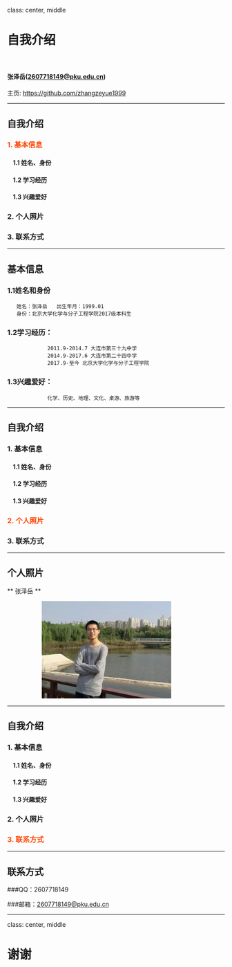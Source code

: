 ﻿class: center, middle

# 自我介绍

&nbsp;
&nbsp;

#### 张泽岳(2607718149@pku.edu.cn)  

主页: https://github.com/zhangzeyue1999

---

## 自我介绍

### <font color="orangered">1. 基本信息</font>

#### &nbsp; &nbsp; 1.1 姓名、身份
#### &nbsp; &nbsp; 1.2 学习经历
#### &nbsp; &nbsp; 1.3 兴趣爱好

### 2. 个人照片

### 3. 联系方式

---

## 基本信息

### 1.1姓名和身份
       姓名：张泽岳   出生年月：1999.01
       身份：北京大学化学与分子工程学院2017级本科生

### 1.2学习经历：
                 2011.9-2014.7 大连市第三十九中学
                 2014.9-2017.6 大连市第二十四中学
                 2017.9-至今 北京大学化学与分子工程学院

### 1.3兴趣爱好：
                 化学、历史、地理、文化、桌游、旅游等

---

## 自我介绍

### 1. 基本信息

#### &nbsp; &nbsp; 1.1 姓名、身份
#### &nbsp; &nbsp; 1.2 学习经历
#### &nbsp; &nbsp; 1.3 兴趣爱好

### <font color="orangered">2. 个人照片</font>

### 3. 联系方式

---

## 个人照片

** 张泽岳 **

<img src="1508825989414.jpeg" width=300 style="margin: 0px 80px">

---

## 自我介绍

### 1. 基本信息

#### &nbsp; &nbsp; 1.1 姓名、身份
#### &nbsp; &nbsp; 1.2 学习经历
#### &nbsp; &nbsp; 1.3 兴趣爱好

### 2. 个人照片

### <font color="orangered">3. 联系方式</font>

---

## 联系方式

###QQ：2607718149

###邮箱：2607718149@pku.edu.cn

---

class: center, middle

# 谢谢
